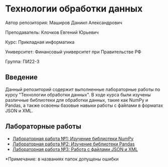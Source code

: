 # Технологии обработки данных

Автор репозитория: Маширов Даниил Александрович

Преподаватель: Клочков Евгений Юрьевич

Курс: Прикладная информатика

Университет: Финансовый университет при Правительстве РФ

Группа: ПИ22-3

## Введение

Данный репозиторий содержит выполненные лабораторные работы по курсу "Технологии обработки данных". В ходе курса были изучены различные библиотеки для обработки данных, такие как NumPy и Pandas, а также освоены базовые навыки работы с файлами в форматах JSON и XML.

## Лабораторные работы

- [Лабораторная работа №1: Изучение библиотеки NumPy](https://github.com/10nesse/university/tree/main/Лабораторная%20работа%20№1)
- [Лабораторная работа №2: Изучение библиотеки Pandas](https://github.com/10nesse/university/tree/main/Лабораторная%20работа%20№2)
- [Лабораторная работа №3: Работа с файлами JSON и XML](https://github.com/10nesse/university/tree/main/Лабораторная%20работа%20№3)




*Примечание: в названиях папок допущены ошибки
